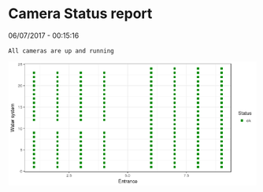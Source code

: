 Camera Status report
================
06/07/2017 - 00:15:16

    All cameras are up and running

![](camreport_files/figure-markdown_github/unnamed-chunk-2-1.png)
